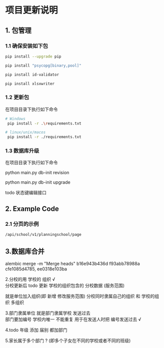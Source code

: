 # 项目更新说明

## 1. 包管理

### 1.1 确保安装如下包
```bash
pip install --upgrade pip

pip install "psycopg[binary,pool]"

pip install id-validator

pip install xlsxwriter

```

### 1.2 更新包

在项目目录下执行如下命令

```bash
# Windows
 pip install -r .\requirements.txt
```

```bash
# linux/unix/macos
 pip install -r ./requirements.txt
```

### 1.3 数据库升级

在项目目录下执行如下命令

python main.py db-init revision

python main.py db-init upgrade

todo  状态键编辑接口


## 2. Example Code

### 2.1 分页的示例

`/api/school/v1/planningschool/page`

## 3.数据库合并
alembic merge -m "Merge heads" b16e943b436d f93abb78988a
cfe1085d4785, ee0318e103ba





2.分校的用 学校的 组织 √   
分校更新后 todo    更新 学校的组织包含的 分校数据 (服务范围)


就是单位加入组织(即 新增  修改服务范围)
分校同时隶属自己的组织  和 学校的组织  多组织

3.部门隶属单位  就是部门隶属学校  发送过去  
部门要加编号  学校内唯一 不能重复  用于在发送人时把 编号发送过去 √


4.todo 年级 添加  届别 都加部门

5.家长属于多个部门 ? (即多个子女在不同的学校或者不同的班级)







